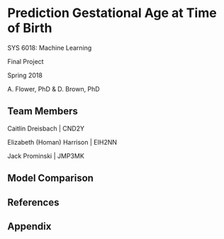 # Prediction Gestational Age at Time of Birth

SYS 6018: Machine Learning

Final Project

Spring 2018

A. Flower, PhD & D. Brown, PhD 

## Team Members

Caitlin Dreisbach | CND2Y

Elizabeth (Homan) Harrison | EIH2NN

Jack Prominski | JMP3MK 

## Model Comparison


## References


## Appendix
